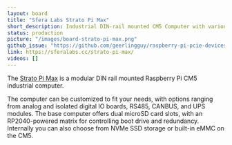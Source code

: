 ```yaml
---
layout: board
title: "Sfera Labs Strato Pi Max"
short_description: Industrial DIN-rail mounted CM5 Computer with various IO options.
status: production
picture: "/images/board-strato-pi-max.png"
github_issue: "https://github.com/geerlingguy/raspberry-pi-pcie-devices/issues/733"
link: https://sferalabs.cc/strato-pi-max/
videos: []
---
```

The [Strato Pi Max](https://sferalabs.cc/strato-pi-max/) is a modular DIN rail mounted Raspberry Pi CM5 industrial computer.

The computer can be customized to fit your needs, with options ranging from analog and isolated digital IO boards, RS485, CANBUS, and UPS modules. The base computer offers dual microSD card slots, with an RP2040-powered matrix for controlling boot drive and redundancy. Internally you can also choose from NVMe SSD storage or built-in eMMC on the CM5.
